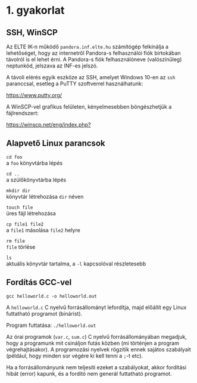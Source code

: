 # 1. gyakorlat


## SSH, WinSCP

Az ELTE IK-n működő `pandora.inf.elte.hu` számítógép felkínálja a lehetőséget,
hogy az internetről Pandora-s felhasználói fiók birtokában távolról is el
lehet érni. A Pandora-s fiók felhasználóneve (valószínűleg) neptunkód, jelszava az
INF-es jelszó.

A távoli elérés egyik eszköze az SSH, amelyet Windows 10-en az `ssh` paranccsal,
esetleg a PuTTY szoftverrel használhatunk:

<https://www.putty.org/>

A WinSCP-vel grafikus felületen, kényelmesebben böngészhetjük a fájlrendszert:

<https://winscp.net/eng/index.php?>

## Alapvető Linux parancsok

`cd foo`  
a `foo` könyvtárba lépés

`cd ..`  
a szülőkönyvtárba lépés

`mkdir dir`  
könyvtár létrehozása `dir` néven

`touch file`  
üres fájl létrehozása

`cp file1 file2`  
a `file1` másolása `file2` helyre

`rm file`  
`file` törlése

`ls`  
aktuális könyvtár tartalma, a `-l` kapcsolóval részletesebb

## Fordítás GCC-vel

`gcc helloworld.c -o helloworld.out`

A `helloworld.c` C nyelvű forrásállományt lefordítja, majd előállít egy Linux futtatható programot (binárist).

Program futtatása: `./helloworld.out`

Az órai programok (`var.c`, `sum.c`) C nyelvű forrásállományában megadjuk, hogy a programunk mit csináljon futás közben (mi történjen a program végrehajtásakor). A programozási nyelvek rögzítik ennek sajátos szabályait (például, hogy minden sor végére ki kell tenni a `;`-t etc).

Ha a forrásállományunk nem teljesíti ezeket a szabályokat, akkor fordítási hibát (error) kapunk, és a fordító nem generál futtatható programot.

